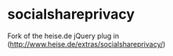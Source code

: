 socialshareprivacy
==================

Fork of the heise.de jQuery plug in (http://www.heise.de/extras/socialshareprivacy/)
